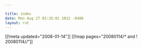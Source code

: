 ```yaml
---

title: index
date: Mon Aug 27 03:35:01 2012 -0400
layout: rut
---
```


[[!meta updated="2008-01-14"]]
[[!map pages="20080114/* and ! 20080114/*/*"]]

